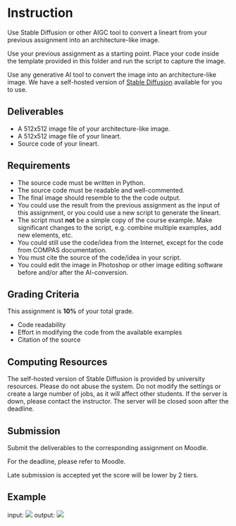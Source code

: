 # Instruction
Use Stable Diffusion or other AIGC tool to convert a lineart from your previous assignment into an architecture-like image.

Use your previous assignment as a starting point. Place your code inside the template provided in this folder and run the script to capture the image.

Use any generative AI tool to convert the image into an architecture-like image. We have a self-hosted version of [Stable Diffusion](https://app.rccn.dev/sd) available for you to use.

## Deliverables
- A 512x512 image file of your architecture-like image.
- A 512x512 image file of your lineart.
- Source code of your lineart.

## Requirements
- The source code must be written in Python.
- The source code must be readable and well-commented.
- The final image should resemble to the the code output.
- You could use the result from the previous assignment as the input of this assignment, or you could use a new script to generate the lineart.
- The script must **not** be a simple copy of the course example. Make significant changes to the script, e.g. combine multiple examples, add new elements, etc.
- You could still use the code/idea from the Internet, except for the code from COMPAS documentation.
- You must cite the source of the code/idea in your script.
- You could edit the image in Photoshop or other image editing software before and/or after the AI-conversion.

## Grading Criteria
This assignment is __10%__ of your total grade.
- Code readability
- Effort in modifying the code from the available examples
- Citation of the source

## Computing Resources
The self-hosted version of Stable Diffusion is provided by university resources. Please do not abuse the system. Do not modify the settings or create a large number of jobs, as
it will affect other students. If the server is down, please contact the instructor. The server will be closed soon after the deadline.

## Submission
Submit the deliverables to the corresponding assignment on Moodle.

For the deadline, please refer to Moodle.

Late submission is accepted yet the score will be lower by 2 tiers.

## Example
input:
![](https://app.rccn.dev/assets/dccg/imgs/exercise_aigc_input.png)
output:
![](https://app.rccn.dev/assets/dccg/imgs/exercise_aigc_output.png)
